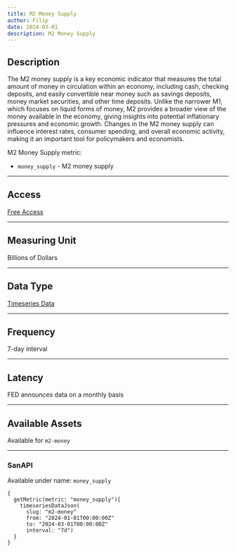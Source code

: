 ```yaml
---
title: M2 Money Supply
author: Filip
date: 2024-03-01
description: M2 Money Supply
---
```


## Description
The M2 money supply is a key economic indicator that measures the total amount of money in 
circulation within an economy, including cash, checking deposits, and easily convertible near 
money such as savings deposits, money market securities, and other time deposits. Unlike the 
narrower M1, which focuses on liquid forms of money, M2 provides a broader view of the money 
available in the economy, giving insights into potential inflationary pressures and economic 
growth. Changes in the M2 money supply can influence interest rates, consumer spending, and 
overall economic activity, making it an important tool for policymakers and economists.


M2 Money Supply metric:
* `money_supply` - M2 money supply

---

## Access

[Free Access](/metrics/details/access#free-access)

---

## Measuring Unit

Billions of Dollars

---

## Data Type

[Timeseries Data](/metrics/details/data-type#timeseries-data)

---

## Frequency

7-day interval

---

## Latency

FED announces data on a monthly basis

---

## Available Assets

Available for `m2-money`

---

### SanAPI

Available under name: `money_supply`


```graphql-explorer
{
  getMetric(metric: "money_supply"){
    timeseriesDataJson(
      slug: "m2-money"
      from: "2024-01-01T00:00:00Z"
      to: "2024-03-01T00:00:00Z"
      interval: "7d")
  }
}
```
